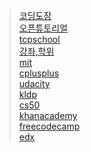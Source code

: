 > [코딩도장](https://dojang.io) </br>
> [오픈튜토리얼](https://opentutorials.org) </br>
> [tcpschool](http://tcpschool.com/) </br>
> [강좌,학위](https://cousera.org) </br>
> [mit](https://ocw.mit.edu) </br>
> [cplusplus](http://www.cplusplus.com/) </br>
> [udacity](https://udacity.com) </br>
> [kldp](https://kldp.org) </br>
> [cs50](https://cs50.harvard.edu/college/) </br>
> [khanacademy](https://www.khanacademy.org/) </br>
> [freecodecamp](https://www.freecodecamp.org/) </br>
> [edx](https://www.edx.org/) </br>
